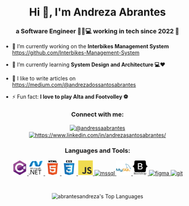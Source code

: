<h1 align="center">Hi 👋, I'm Andreza Abrantes</h1>
<h3 align="center">a Software Engineer 👩‍💻💻 working in tech since 2022 🚀</h3>

- 🔭 I’m currently working on the **Interbikes Management System** https://github.com/Interbikes-Management-System

- 🌱 I’m currently learning **System Design and Architecture 💻❤️**

- 📝 I like to write articles on https://medium.com/@andrezadossantosabrantes

- ⚡ Fun fact: **I love to play Alta and Footvolley ⚽**

<h3 align="center">Connect with me:</h3>
<p align="center">
<a href="https://medium.com/@andrezadossantosabrantes" target="blank"><img align="center" src="https://img.shields.io/badge/Medium-12100E?style=for-the-badge&logo=medium&logoColor=white" alt="@andressaabrantes" height="30" width="98" /></a>
<a href="https://www.linkedin.com/in/andrezasantosabrantes/" target="blank"><img align="center" src="https://raw.githubusercontent.com/rahuldkjain/github-profile-readme-generator/master/src/images/icons/Social/linked-in-alt.svg" alt="https://www.linkedin.com/in/andrezasantosabrantes/" height="30" width="40" /></a>
</p>

<h3 align="center">Languages and Tools:</h3>
<p align="center"> <a href="https://www.w3schools.com/cs/" target="_blank" rel="noreferrer"> <img src="https://raw.githubusercontent.com/devicons/devicon/master/icons/csharp/csharp-original.svg" alt="csharp" width="40" height="40"/> </a> <a href="https://dotnet.microsoft.com/" target="_blank" rel="noreferrer"> <img src="https://raw.githubusercontent.com/devicons/devicon/master/icons/dot-net/dot-net-original-wordmark.svg" alt="dotnet" width="40" height="40"/> </a> <a href="https://www.w3.org/html/" target="_blank" rel="noreferrer"> <img src="https://raw.githubusercontent.com/devicons/devicon/master/icons/html5/html5-original-wordmark.svg" alt="html5" width="40" height="40"/> </a> <a href="https://www.w3schools.com/css/" target="_blank" rel="noreferrer"> <img src="https://raw.githubusercontent.com/devicons/devicon/master/icons/css3/css3-original-wordmark.svg" alt="css3" width="40" height="40"/> </a> <a href="https://developer.mozilla.org/en-US/docs/Web/JavaScript" target="_blank" rel="noreferrer"> <img src="https://raw.githubusercontent.com/devicons/devicon/master/icons/javascript/javascript-original.svg" alt="javascript" width="40" height="40"/> </a> <a href="https://www.microsoft.com/en-us/sql-server" target="_blank" rel="noreferrer"> <img src="https://www.svgrepo.com/show/303229/microsoft-sql-server-logo.svg" alt="mssql" width="40" height="40"/> </a> <a href="https://www.mysql.com/" target="_blank" rel="noreferrer"> <img src="https://raw.githubusercontent.com/devicons/devicon/master/icons/mysql/mysql-original-wordmark.svg" alt="mysql" width="40" height="40"/> </a> <a href="https://getbootstrap.com" target="_blank" rel="noreferrer"> <img src="https://raw.githubusercontent.com/devicons/devicon/master/icons/bootstrap/bootstrap-plain-wordmark.svg" alt="bootstrap" width="40" height="40"/> </a> <a href="https://www.figma.com/" target="_blank" rel="noreferrer"> <img src="https://www.vectorlogo.zone/logos/figma/figma-icon.svg" alt="figma" width="40" height="40"/> </a> <a href="https://git-scm.com/" target="_blank" rel="noreferrer"> <img src="https://www.vectorlogo.zone/logos/git-scm/git-scm-icon.svg" alt="git" width="40" height="40"/> </a> </p>

<br/>

<div align="center">
 
![abrantesandreza's Top Languages](https://github-readme-stats.vercel.app/api/top-langs/?username=abrantesandreza&theme=nightowl&show_icons=true&hide_border=true&layout=compact)
</div>  

<br/>  
